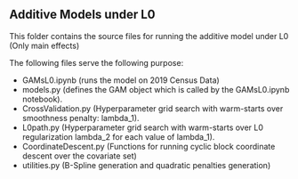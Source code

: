 ## Additive Models under L0

This folder contains the source files for running the additive model under L0 (Only main effects)

The following files serve the following purpose:
- GAMsL0.ipynb (runs the model on 2019 Census Data)
- models.py (defines the GAM object which is called by the GAMsL0.ipynb notebook). 
- CrossValidation.py (Hyperparameter grid search with warm-starts over smoothness penalty: lambda_1). 
- L0path.py (Hyperparameter grid search with warm-starts over L0 regularization lambda_2 for each value of lambda_1).
- CoordinateDescent.py (Functions for running cyclic block coordinate descent over the covariate set)
- utilities.py (B-Spline generation and quadratic penalties generation)
